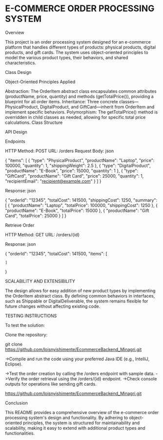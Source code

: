 # E-COMMERCE ORDER PROCESSING SYSTEM

Overview

This project is an order processing system designed for an e-commerce platform that handles different types of products: physical products, digital products, and gift cards. The system uses object-oriented principles to model the various product types, their behaviors, and shared characteristics.

Class Design

Object-Oriented Principles Applied

Abstraction: The OrderItem abstract class encapsulates common attributes (productName, price, quantity) and methods (getTotalPrice()), providing a blueprint for all order items.
Inheritance: Three concrete classes—PhysicalProduct, DigitalProduct, and GiftCard—inherit from OrderItem and implement specific behaviors.
Polymorphism: The getTotalPrice() method is overridden in child classes as needed, allowing for specific total price calculations.
Class Structure


API Design

Endpoints

HTTP Method: POST
URL: /orders
Request Body:
json

{
    "items": [
        {
        "type": "PhysicalProduct",
            "productName": "Laptop",
            "price": 100000,
            "quantity": 1,
            "shippingWeight": 2.5
        },
        {
            "type": "DigitalProduct",
            "productName": "E-Book",
            "price": 15000,
            "quantity": 1
        },
        {
            "type": "GiftCard",
            "productName": "Gift Card",
            "price": 25000,
            "quantity": 1,
            "recipientEmail": "recipient@example.com"
        }
    ]
}

Response:
json

{
    "orderId": "12345",
    "totalCost": 141500,
    "shippingCost": 1250,
    "summary": [
        {
            "productName": "Laptop",
            "totalPrice": 100000,
            "shippingCost": 1250
        },
        {
            "productName": "E-Book",
            "totalPrice": 15000
        },
        {
            "productName": "Gift Card",
            "totalPrice": 25000
        }
    ]
}

Retrieve Order

HTTP Method: GET
URL: /orders/{id}

Response:
json

{
    "orderId": "12345",
    "totalCost": 141500,
    "items": [
   
    ]
}

SCALABILITY AND EXTENSIBILITY

The design allows for easy addition of new product types by implementing the OrderItem abstract class. By defining common behaviors in interfaces, such as Shippable or DigitalDeliverable, the system remains flexible for future changes without affecting existing code.

TESTING INSTRUCTIONS

To test the solution:

Clone the repository:

git clone  https://github.com/loisnyishimente/EcommerceBackend_Minagri.git

->Compile and run the code using your preferred Java IDE (e.g., IntelliJ, Eclipse).

->Test the order creation by calling the /orders endpoint with sample data.
->Verify the order retrieval using the /orders/{id} endpoint.
->Check console outputs for operations like sending gift cards.

https://github.com/loisnyishimente/EcommerceBackend_Minagri.git

Conclusion

This README provides a comprehensive overview of the e-commerce order processing system's design and functionality. By adhering to object-oriented principles, the system is structured for maintainability and scalability, making it easy to extend with additional product types and functionalities.
